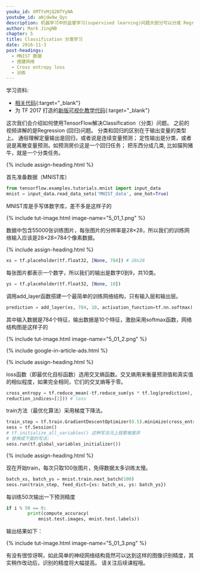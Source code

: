 ```yaml
---
youku_id: XMTYxMjQ2NTYyNA
youtube_id: aNjdw9w_Qyc
description: 机器学习中的监督学习(supervised learning)问题大部分可以分成 Regression (回归)和 Classification(分类) 这两种. Tensorflow 也可以做到这个. 回归是说我要预测的值是一个连续的值,比如房价,汽车的速度,飞机的高度等等.而分类是指我要把东西分成几类,比如猫狗猪牛等等. 我们之前的教程都是在用 regression 来教学的,这一次就介绍了如何用 Tensorflow 做 classification.
author: Mark JingNB
chapter: 5
title: Classification 分类学习
date: 2016-11-3
post-headings:
  - MNIST 数据
  - 搭建网络
  - Cross entropy loss
  - 训练
---
```



学习资料:
  * [相关代码](https://github.com/MorvanZhou/tutorials/tree/master/tensorflowTUT/tf16_classification){:target="_blank"}
  * 为 TF 2017 打造的[新版可视化教学代码](https://github.com/MorvanZhou/Tensorflow-Tutorial){:target="_blank"}

这次我们会介绍如何使用TensorFlow解决Classification（分类）问题。
之前的视频讲解的是Regression (回归)问题。
分类和回归的区别在于输出变量的类型上。
通俗理解定量输出是回归，或者说是连续变量预测；
定性输出是分类，或者说是离散变量预测。如预测房价这是一个回归任务；
把东西分成几类, 比如猫狗猪牛，就是一个分类任务。 

{% include assign-heading.html %}


首先准备数据（MNIST库）

```python
from tensorflow.examples.tutorials.mnist import input_data
mnist = input_data.read_data_sets('MNIST_data', one_hot=True)
```

MNIST库是手写体数字库，差不多是这样子的

{% include tut-image.html image-name="5_01_1.png" %}

数据中包含55000张训练图片，每张图片的分辨率是28×28，所以我们的训练网络输入应该是28×28=784个像素数据。

{% include assign-heading.html %}


```python
xs = tf.placeholder(tf.float32, [None, 784]) # 28x28
```

每张图片都表示一个数字，所以我们的输出是数字0到9，共10类。

```python
ys = tf.placeholder(tf.float32, [None, 10])
```

调用add_layer函数搭建一个最简单的训练网络结构，只有输入层和输出层。

```python
prediction = add_layer(xs, 784, 10, activation_function=tf.nn.softmax)
```

其中输入数据是784个特征，输出数据是10个特征，激励采用softmax函数，网络结构图是这样子的

{% include tut-image.html image-name="5_01_2.png" %}

{% include google-in-article-ads.html %}

{% include assign-heading.html %}


loss函数（即最优化目标函数）选用交叉熵函数。交叉熵用来衡量预测值和真实值的相似程度，如果完全相同，它们的交叉熵等于零。

```python
cross_entropy = tf.reduce_mean(-tf.reduce_sum(ys * tf.log(prediction),
reduction_indices=[1])) # loss
```
train方法（最优化算法）采用梯度下降法。

```python
train_step = tf.train.GradientDescentOptimizer(0.5).minimize(cross_entropy)
sess = tf.Session()
# tf.initialize_all_variables() 这种写法马上就要被废弃
# 替换成下面的写法:
sess.run(tf.global_variables_initializer())
```

{% include assign-heading.html %}

现在开始train，每次只取100张图片，免得数据太多训练太慢。

```python
batch_xs, batch_ys = mnist.train.next_batch(100)
sess.run(train_step, feed_dict={xs: batch_xs, ys: batch_ys})
```

每训练50次输出一下预测精度

```python
if i % 50 == 0:
        print(compute_accuracy(
            mnist.test.images, mnist.test.labels))
```

输出结果如下：

{% include tut-image.html image-name="5_01_3.png" %}

有没有很惊讶啊，如此简单的神经网络结构竟然可以达到这样的图像识别精度，其实稍作改动后，识别的精度将大幅提高。
请关注后续课程哦。

